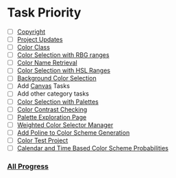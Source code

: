 # Task Priority

- [ ] [Copyright](./github-pages.md#copyright)
- [ ] [Project Updates](./github-pages.md#project-updates)
- [ ] [Color Class](./colors.md#color-class)
- [ ] [Color Selection with RBG ranges](./colors.md#color-selection-with-rbg-ranges)
- [ ] [Color Name Retrieval](./colors.md#color-name-retrieval-see-the-github-issue)
- [ ] [Color Selection with HSL Ranges](./colors.md#color-selection-with-hsl-ranges-see-the-github-issue)
- [ ] [Background Color Selection](./colors.md#background-color-selection-see-the-github-issue)
- [ ] Add [Canvas](./canvas.md) Tasks
- [ ] Add other category tasks
- [ ] [Color Selection with Palettes](./colors.md#color-selection-with-palettes)
- [ ] [Color Contrast Checking](./colors.md#color-contrast-checking-see-the-github-issue)
- [ ] [Palette Exploration Page](github-pages.md#palette-exploration-page)
- [ ] [Weighted Color Selector Manager](./colors.md#weighted-color-selector-manager-see-the-github-issue)
- [ ] [Add Poline to Color Scheme Generation](./colors.md#add-poline-to-color-scheme-generation-see-the-github-issue)
- [ ] [Color Test Project](./colors.md#color-test-project)
- [ ] [Calendar and Time Based Color Scheme Probabilities](./colors.md#calendar-and-time-based-color-scheme-probabilities-see-the-github-issue)

### [All Progress](./progress.md)
